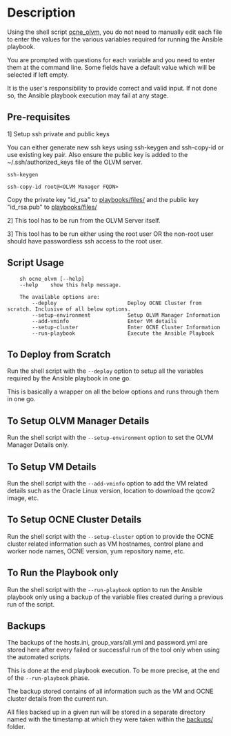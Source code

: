 # Description
<!-- markdownlint-disable MD013 -->
Using the shell script
[ocne_olvm](../ocne_olvm),
you do not need to manually edit each file
to enter the values for the various variables required
for running the Ansible playbook.

You are prompted with questions for each variable and
you need to enter them at the command line.
Some fields have a default value
which will be selected if left empty.

It is the user's responsibility to provide correct and
valid input. If not done so, the Ansible playbook execution
may fail at any stage.

## Pre-requisites

1] Setup ssh private and public keys

You can either generate new ssh keys using ssh-keygen and
ssh-copy-id or use existing key pair.
Also ensure the public key is added to
the ~/.ssh/authorized_keys file of the OLVM server.

`ssh-keygen`

`ssh-copy-id root@<OLVM Manager FQDN>`

Copy the private key "id_rsa" to
[playbooks/files/](../playbooks/files/)
and the public key "id_rsa.pub" to
[playbooks/files/](../playbooks/files/)

2] This tool has to be run from the OLVM Server itself.

3] This tool has to be run either using the root user
OR the non-root user should have passwordless ssh access
to the root user.

## Script Usage

<!-- markdownlint-disable MD040 -->

```
    sh ocne_olvm [--help]
    --help    show this help message.

    The available options are:
        --deploy                       Deploy OCNE Cluster from scratch. Inclusive of all below options.
        --setup-environment            Setup OLVM Manager Information
        --add-vminfo                   Enter VM details
        --setup-cluster                Enter OCNE Cluster Information
        --run-playbook                 Execute the Ansible Playbook
```

## To Deploy from Scratch

Run the shell script with the `--deploy` option
to setup all the variables required by the Ansible playbook in one go.

This is basically a wrapper on all the below options
and runs through them in one go.

## To Setup OLVM Manager Details

Run the shell script with the `--setup-environment`
option to set the OLVM Manager Details only.

## To Setup VM Details

Run the shell script with the `--add-vminfo`
option to add the VM related details such as
the Oracle Linux version, location to download the qcow2 image, etc.

## To Setup OCNE Cluster Details

Run the shell script with the `--setup-cluster` option
to provide the OCNE cluster related information
such as VM hostnames, control plane and worker
node names, OCNE version, yum repository name, etc.

## To Run the Playbook only

Run the shell script with the `--run-playbook` option
to run the Ansible playbook only using a backup of
the variable files created during a previous run of the script.

## Backups

The backups of the hosts.ini, group_vars/all.yml and
password.yml are stored here after every failed or
successful run of the tool only when using the automated scripts.

This is done at the end playbook execution.
To be more precise, at the end of the `--run-playbook` phase.

The backup stored contains of all information such as
the VM and OCNE cluster details from the current run.

All files backed up in a given run will be stored in a
separate directory named with the timestamp at which
they were taken within the
[backups/](../backups) folder.
